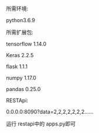 所需环境:

python3.6.9

所需扩展包:

tensorflow                    1.14.0   

Keras                             2.2.5   

flask                               1.1.1

numpy                         1.17.0         

pandas                            0.25.0


RESTApi:

0.0.0.0:8090?data=2,2,2,2,2,2,2......

运行 restapi中的 apps.py即可
